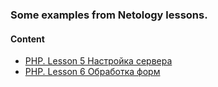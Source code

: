 ### Some examples from Netology lessons.

#### Content
* [PHP. Lesson 5 Настройка сервера](php/flow9/lesson1)
* [PHP. Lesson 6 Обработка форм](php/flow9/lesson2)